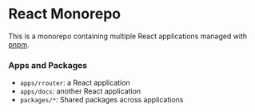 # React Monorepo

This is a monorepo containing multiple React applications managed with [pnpm](https://pnpm.io).

### Apps and Packages

- `apps/rrouter`: a React application
- `apps/docs`: another React application
- `packages/*`: Shared packages across applications
